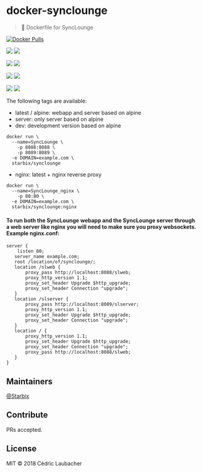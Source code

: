 # docker-synclounge

> 🐳 Dockerfile for SyncLounge

[![Docker Pulls](https://img.shields.io/docker/pulls/starbix/plextogether.svg)](https://hub.docker.com/r/starbix/plextogether)

[![](https://images.microbadger.com/badges/version/starbix/synclounge:latest.svg)](https://microbadger.com/images/starbix/synclounge:latest) [![](https://images.microbadger.com/badges/image/starbix/synclounge:latest.svg)](https://microbadger.com/images/starbix/synclounge:latest)


[![](https://images.microbadger.com/badges/version/starbix/synclounge:dev.svg)](https://microbadger.com/images/starbix/synclounge:dev) [![](https://images.microbadger.com/badges/image/starbix/synclounge:dev.svg)](https://microbadger.com/images/starbix/synclounge:dev)

[![](https://images.microbadger.com/badges/version/starbix/synclounge:nginx.svg)](https://microbadger.com/images/starbix/synclounge:nginx) [![](https://images.microbadger.com/badges/image/starbix/synclounge:nginx.svg)](https://microbadger.com/images/starbix/synclounge:nginx)


[![](https://images.microbadger.com/badges/version/starbix/synclounge:server.svg)](https://microbadger.com/images/starbix/synclounge:server) [![](https://images.microbadger.com/badges/image/starbix/synclounge:server.svg)](https://microbadger.com/images/starbix/synclounge:server)

The following tags are available:

- latest / alpine: webapp and server based on alpine
- server: only server based on alpine
- dev: development version based on alpine

```
docker run \
  --name=SyncLounge \
	-p 8088:8088 \
	-p 8089:8089 \
  -e DOMAIN=example.com \
  starbix/synclounge
```

- nginx: latest + nginx reverse proxy

```
docker run \
  --name=SyncLounge_nginx \
	-p 80:80 \
  -e DOMAIN=example.com \
  starbix/synclounge:nginx
```


#### To run both the SyncLounge webapp and the SyncLounge server through a web server like nginx you will need to make sure you proxy websockets. Example nginx.conf:

 ```
 server {
     listen 80;
 	server_name example.com;
 	root /location/of/synclounge/;
 	location /slweb {
 		proxy_pass http://localhost:8088/slweb;
 	    proxy_http_version 1.1;
 	    proxy_set_header Upgrade $http_upgrade;
 	    proxy_set_header Connection "upgrade";
 	}     	
 	location /slserver {
 		proxy_pass http://localhost:8089/slserver;
 	    proxy_http_version 1.1;
 	    proxy_set_header Upgrade $http_upgrade;
 	    proxy_set_header Connection "upgrade";
 	}     	
 	location / {
 	    proxy_http_version 1.1;
 	    proxy_set_header Upgrade $http_upgrade;
 	    proxy_set_header Connection "upgrade";
 		proxy_pass http://localhost:8088/slweb;
 	}
 }
```

## Maintainers

[@Starbix](https://github.com/Starbix)

## Contribute

PRs accepted.

## License

MIT © 2018 Cédric Laubacher
